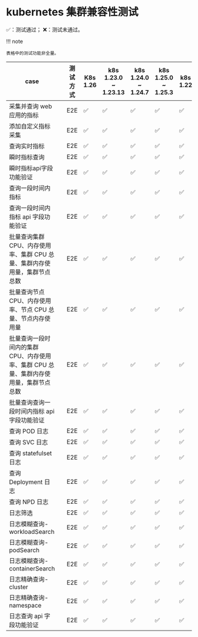 # kubernetes 集群兼容性测试

✅：测试通过；  ❌：测试未通过。

!!! note

    表格中的测试功能非全量。

|   case           |        |  测试方式       | K8s 1.26 |k8s 1.23.0 ~ 1.23.13 | k8s 1.24.0 ~ 1.24.7  | k8s 1.25.0 ~ 1.25.3  | k8s 1.22 | k8s 1.21| k8s 1.20| k8s 1.19|k8s 1.18 |备注  |
| ------------ | ------------------------ | ---------------- | --------- | --------- | --------- | --------- | --------- | --------- |--------- |--------- |--------- |--------- |
| 采集并查询 web 应用的指标 |            |   E2E          | ✅ | ✅      | ✅      | ✅     | ✅ | ✅| ✅| ✅| |     | 
| 添加自定义指标采集  |     |  E2E           | ✅ | ✅      | ✅      | ✅      | ✅ | ✅| ✅| ✅| |       | 
| 查询实时指标  |     |    E2E           | ✅ | ✅      | ✅      | ✅      | ✅ | ✅| ✅| ✅| |       | 
| 瞬时指标查询   |     |    E2E          | ✅ | ✅      | ✅      | ✅      | ✅ | ✅| ✅| ✅| |      |
| 瞬时指标api字段功能验证   |     |    E2E          | ✅ | ✅      | ✅      | ✅      | ✅ | ✅| ✅| ✅| |      |
| 查询一段时间内指标   |     |    E2E          | ✅ | ✅      | ✅      | ✅      | ✅ | ✅| ✅| ✅| |      |
| 查询一段时间内指标 api 字段功能验证   |     |    E2E           | ✅ | ✅      | ✅      | ✅      | ✅ | ✅| ✅| ✅| |      |
| 批量查询集群CPU、内存使用率、集群 CPU 总量、集群内存使用量，集群节点总数   |     |    E2E           | ✅ | ✅      | ✅      | ✅      | ✅ | ✅| ✅| ✅| |      |
| 批量查询节点CPU、内存使用率、节点 CPU 总量、节点内存使用量   |     |    E2E           | ✅ | ✅      | ✅      | ✅      | ✅ | ✅| ✅| ✅| |      |
| 批量查询一段时间内的集群CPU、内存使用率、集群 CPU 总量、集群内存使用量，集群节点总数  |     |    E2E    | ✅ | ✅      | ✅      | ✅     | ✅ | ✅| ✅| ✅|  |      |
| 批量查询查询一段时间内指标 api 字段功能验证  |     |    E2E           | ✅ | ✅      | ✅      | ✅    | ✅ | ✅| ✅| ✅ |      |
| 查询 POD 日志   |     |    E2E           | ✅ | ✅      | ✅      | ✅      | ✅ | ✅| ✅| ✅| |       |
| 查询 SVC 日志  |     |    E2E           | ✅ | ✅      | ✅      | ✅     | ✅ | ✅| ✅| ✅|  |       |
| 查询 statefulset 日志  |     |    E2E  | ✅ | ✅      | ✅      | ✅     | ✅ | ✅| ✅| ✅|  |       |
| 查询 Deployment 日志  |     |    E2E | ✅ | ✅      | ✅      | ✅     | ✅ | ✅| ✅| ✅|  |       | 
| 查询 NPD 日志     |     |    E2E     | ✅ | ✅      | ✅      | ✅     | ✅ | ✅| ✅| ✅|  |       |
| 日志筛选  |     |    E2E          | ✅ | ✅      | ✅      | ✅     | ✅ | ✅| ✅| ✅|  |       |
| 日志模糊查询-workloadSearch   |     |    E2E          | ✅ | ✅      | ✅      | ✅      | ✅ | ✅| ✅| ✅| |      |
| 日志模糊查询-podSearch   |     |    E2E          | ✅ | ✅      | ✅      | ✅      | ✅ | ✅| ✅| ✅| |      |
| 日志模糊查询-containerSearch   |     |    E2E          | ✅ | ✅      | ✅      | ✅     | ✅ | ✅| ✅| ✅|  |      |
| 日志精确查询-cluster   |     |    E2E          | ✅ | ✅      | ✅      | ✅    | ✅ | ✅| ✅| ✅|   |      |
| 日志精确查询-namespace  |     |    E2E          | ✅ | ✅      | ✅      | ✅     | ✅ | ✅| ✅| ✅|  |      |
| 日志查询 api 字段功能验证   |     |    E2E          | ✅ | ✅      | ✅      | ✅    | ✅ | ✅| ✅| ✅|   |      |
